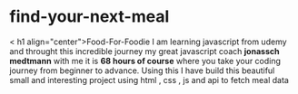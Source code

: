 # find-your-next-meal
< h1 align="center">Food-For-Foodie</h1>
I am learning javascript from udemy and throught this incredible journey my great javascript coach **jonassch medtmann** with me it is **68 hours of course** where you take your coding journey from beginner to advance. 
Using this I have build this beautiful small and interesting project using 
html <i class="fa-brands fa-html5"></i>, 
css , js and api to fetch meal data

